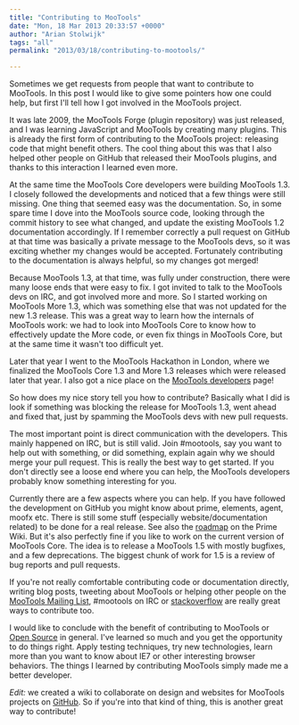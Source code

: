 ```yaml
---
title: "Contributing to MooTools"
date: "Mon, 18 Mar 2013 20:33:57 +0000"
author: "Arian Stolwijk"
tags: "all"
permalink: "2013/03/18/contributing-to-mootools/"

---
```

Sometimes we get requests from people that want to contribute to MooTools. In this post I would like to give some pointers how one could help, but first I'll tell how I got involved in the MooTools project.

It was late 2009, the MooTools Forge (plugin repository) was just released, and I was learning JavaScript and MooTools by creating many plugins. This is already the first form of contributing to the MooTools project: releasing code that might benefit others. The cool thing about this was that I also helped other people on GitHub that released their MooTools plugins, and thanks to this interaction I learned even more.

At the same time the MooTools Core developers were building MooTools 1.3. I closely followed the developments and noticed that a few things were still missing. One thing that seemed easy was the documentation. So, in some spare time I dove into the MooTools source code, looking through the commit history to see what changed, and update the existing MooTools 1.2 documentation accordingly. If I remember correctly a pull request on GitHub at that time was basically a private message to the MooTools devs, so it was exciting whether my changes would be accepted. Fortunately contributing to the documentation is always helpful, so my changes got merged!

Because MooTools 1.3, at that time, was fully under construction, there were many loose ends that were easy to fix. I got invited to talk to the MooTools devs on IRC, and got involved more and more. So I started working on MooTools More 1.3, which was something else that was not updated for the new 1.3 release. This was a great way to learn how the internals of MooTools work: we had to look into MooTools Core to know how to effectively update the More code, or even fix things in MooTools Core, but at the same time it wasn't too difficult yet.

Later that year I went to the MooTools Hackathon in London, where we finalized the MooTools Core 1.3 and More 1.3 releases which were released later that year. I also got a nice place on the [MooTools developers](/developers) page!

So how does my nice story tell you how to contribute? Basically what I did is look if something was blocking the release for MooTools 1.3, went ahead and fixed that, just by spamming the MooTools devs with new pull requests. 

The most important point is direct communication with the developers. This mainly happened on IRC, but is still valid. Join #mootools, say you want to help out with something, or did something, explain again why we should merge your pull request. This is really the best way to get started. If you don't directly see a loose end where you can help, the MooTools developers probably know something interesting for you.

Currently there are a few aspects where you can help. If you have followed the development on GitHub you might know about prime, elements, agent, moofx etc. There is still some stuff (especially website/documentation related) to be done for a real release. See also the [roadmap](https://github.com/mootools/prime/wiki/Roadmap) on the Prime Wiki.
But it's also perfectly fine if you like to work on the current version of MooTools Core. The idea is to release a MooTools 1.5 with mostly bugfixes, and a few deprecations. The biggest chunk of work for 1.5 is a review of bug reports and pull requests.

If you're not really comfortable contributing code or documentation directly, writing blog posts, tweeting about MooTools or helping other people on the [MooTools Mailing List](https://groups.google.com/forum/?fromgroups#!forum/mootools-users), #mootools on IRC or [stackoverflow](http://stackoverflow.com/questions/tagged/mootools) are really great ways to contribute too.

I would like to conclude with the benefit of contributing to MooTools or [Open Source](https://www.google.com/search?q=why+contribute+to+open+source) in general. I've learned so much and you get the opportunity to do things right. Apply testing techniques, try new technologies, learn more than you want to know about IE7 or other interesting browser behaviors. The things I learned by contributing MooTools simply made me a better developer.

*Edit:* we created a wiki to collaborate on design and websites for MooTools projects on [GitHub](https://github.com/mootools/website/wiki). So if you're into that kind of thing, this is another great way to contribute!